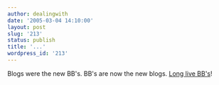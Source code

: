```yaml
---
author: dealingwith
date: '2005-03-04 14:10:00'
layout: post
slug: '213'
status: publish
title: '...'
wordpress_id: '213'
---
```


Blogs were the new BB's. BB's are now the new blogs. [Long live BB's][1]!

   [1]: http://www.hchamp.com/other/archives/000246.html

